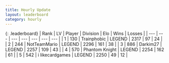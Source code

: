 ```yaml
---
title: Hourly Update
layout: leaderboard
category: hourly
---
```


{: .leaderboard}
| Rank | LV | Player | Division | Elo | Wins | Losses |
| --- | --- | --- | --- | --- | --- | --- |
| <span data-change="0">1</span> | 130 | <span title="ID: 744981">Trainphobic</span> | LEGEND | <span data-change="0">2317</span> | <span data-change="0">97</span> | <span data-change="0">24</span> |
| <span data-change="0">2</span> | 244 | <span title="ID: 195293">NotTeamMario</span> | LEGEND | <span data-change="7">2296</span> | <span data-change="3">161</span> | <span data-change="0">38</span> |
| <span data-change="0">3</span> | 886 | <span title="ID: 694036">Darkim27</span> | LEGEND | <span data-change="0">2257</span> | <span data-change="0">109</span> | <span data-change="0">43</span> |
| <span data-change="0">4</span> | 570 | <span title="ID: 742939">Phantom Knight</span> | LEGEND | <span data-change="0">2254</span> | <span data-change="0">162</span> | <span data-change="0">61</span> |
| <span data-change="0">5</span> | 542 | <span title="ID: 700593">i likecardgames</span> | LEGEND | <span data-change="0">2250</span> | <span data-change="0">49</span> | <span data-change="0">12</span> |